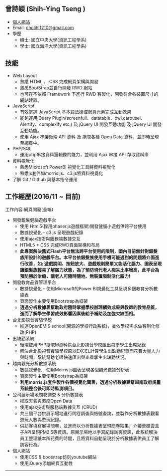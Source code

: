 ﻿**曾詩穎 (Shih-Ying Tseng )**  
-------- 
* [個人網站](https://bookmad.github.io/resume/)    
* Email: cholihi1210@gmail.com  
* 學歷
    + 碩士: 國立中央大學(資訊工程學系)  
    + 學士: 國立海洋大學(資訊工程學系)  

**技能**  
--- 
* Web Layout
    +  熟悉 HTML 、 CSS 完成網頁架構與開發
    +  熟悉BootStrap並自行開發 RWD 網站
    +  也可在不依賴 Framework 下進行 RWD 客製化，開發符合各裝置尺寸的網站建置。
* JavaScript
    +  有效掌握 JavaScript 基本語法操控網頁元素完成互動效果
    +  能夠運用jQuery Plugin(screenfull、datatable、owl.carousel、Alertify、complexify etc.) 及 jQuery UI 開發互動功能 及 jQuery UI 開發互動功能。
    +  使用 Ajax 串接後端 API 資料 及 撈取各種 Open Data 資料，並即時呈現至網頁中。
* PHP/SQL
    + 運用php串接資料邏輯鍊的能力，並利用 Ajax 串接 API 存取資料庫
* 資料視覺化
    + 熟悉Microsoft PowerBI 視覺化工具將資料視覺化
    + 熟悉js套件如morris.js、c3.js將資料視覺化  
* 了解 Git / Github 與基本指令運用

**工作經歷(2016/11 ~ 目前)**  
--- 
工作內容:網頁開發(全端)   

* 開發銀髮健腦遊戲平台  
    + 使用 Html5(採用phaser.js遊戲框架)開發健腦小遊戲供跨平台使用
    + 數據視覺化 - c3.js 呈現遊戲紀錄
    + 使用ajax技術與服務端數據交互
    + HTML5 + CSS 完成RWD頁面架構和布局
    + **此專案解決舊式Flash平台無法跨平台使用的限制，國內目前無針對銀髮族所設計的遊戲平台。本平台依銀髮族使用手機可能遇到的問題將介面進行改善，如: 遊戲說明、按鈕放大、遊戲規則簡單又能活化腦力、圖表呈現讓銀髮族輕易了解腦力狀態，為了預防現代老人痴呆比率增高，此平台為預防勝於治療，讓老人可隨時隨地、無裝置限制活化腦力!**
* 開發教育品質管理平台
    +  數據視覺化 - 使用Microsoft的Power BI視覺化工具呈現多個教育分析數據表
    +  頁面製作主要使用Bootstrap為框架
    + **透過分析數據表幫助政府隨時掌握學校辦理績效成果與教師的教育品質，進而了解學生學習成效影響因素後給予補助及加強欠缺面相。**
* 台北影視音實驗學校
    + 維運OpenEMIS school(開源的學校行政系统)，並依學校需求做客制化修改(PHP)
* 出缺勤系統
    + 後端使用PHP撈取M資料供台北影視音學校匯出每季學生出席紀錄
    + 解決台北影視音實驗學校原以EXCEL計算學生出缺勤紀錄而花費大量人力與時間，系統幫助老師快速匯出與查看學生出缺勤狀況。
* 越南觀光分析數據系統
    + 數據視覺化 - 使用Morris.js圖表呈現各個觀光數據分析表
    + 頁面製作主要使用Bootstrap為框架
    + **利用morris.js套件製作各個視覺化圖表，透過分析數據表幫越南政府規畫系統整合後可即時監測項目。**
* 公司展示場地問卷調查 & 分析數據表
    + 撈取天氣與濕度Open Data
    + 使用ajax技術與服務端數據交互 (CRUD)
    + 共三個平台供展示場地進行問卷調查與帳號查詢，並製作分析數據表觀看遊玩人數與遊玩紀錄。
    + 供訪客填寫展場問卷，並進而以分析數據表呈現問卷結果，介接華碩雲盒子API呈現PM2.5等資訊。原展示場地以手寫紀錄訪客資訊，此系統解決員工整理紙本所花費的時間，且將資料自動呈現於分析數據表供員工了解訪客行為。
* 個人網站
    + 使用CSS & bootstrap仿刻youtube網站
    + 使用jQuery添加網頁互動性
--- 